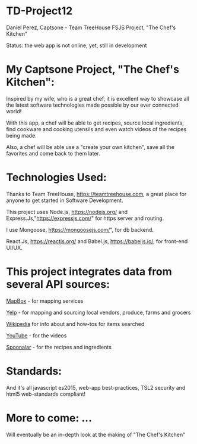# TD-Project12
Daniel Perez, Captsone - Team TreeHouse FSJS Project, "The Chef's Kitchen"

Status: the web app is not online, yet, still in development

# My Captsone Project, "The Chef's Kitchen":

Inspired by my wife, who is a great chef, it is excellent way to showcase all the latest software technologies made possible by our ever connected world!

With this app, a chef will be able to get recipes, source local ingredients, find cookware and cooking utensils and even watch videos of the recipes being made.

Also, a chef will be able use a "create your own kitchen", save all the favorites and come back to them later.

# Technologies Used:

Thanks to Team TreeHouse, https://teamtreehouse.com, a great place for anyone to get started in Software Development.

This project uses Node.js, https://nodejs.org/ and Express.Js,"https://expressjs.com/" for https server and routing.

I use Mongoose, https://mongoosejs.com/", for db backend.

React.Js, https://reactjs.org/ and Babel.js, https://babeljs.io/, for front-end UI/UX.

# This project integrates data from several API sources:  

[MapBox](https://www.mapbox.com/) - for mapping services

[Yelp](https://www.yelp.com/developers) - for mapping and sourcing local vendors, produce, farms and grocers

[Wikipedia](https://www.mediawiki.org/wiki/API:Web_APIs_hub) for info about and how-tos for items searched

[YouTube](https://www.youtube.com/yt/dev/) - for the videos

[Spoonalar](https://spoonacular.com/food-api) - for the recipes and ingredients

# Standards:

And it's all javascript es2015, web-app best-practices, TSL2 security and html5 web-standards compliant!

# More to come: ...

Will eventually be an in-depth look at the making of "The Chef's Kitchen"
